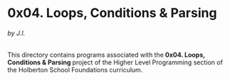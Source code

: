 <h1>0x04. Loops, Conditions & Parsing</h1>
<h6>by J.I.</h6>

This directory contains programs associated with the<strong> 0x04. Loops, Conditions & Parsing </strong>project of the Higher Level Programming section of the Holberton School Foundations curriculum.
